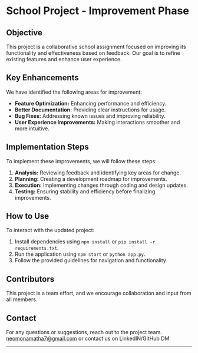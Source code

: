 # School Project - Improvement Phase

## Objective
This project is a collaborative school assignment focused on improving its functionality and effectiveness based on feedback. Our goal is to refine existing features and enhance user experience.

## Key Enhancements
We have identified the following areas for improvement:
- **Feature Optimization:** Enhancing performance and efficiency.
- **Better Documentation:** Providing clear instructions for usage.
- **Bug Fixes:** Addressing known issues and improving reliability.
- **User Experience Improvements:** Making interactions smoother and more intuitive.

## Implementation Steps
To implement these improvements, we will follow these steps:
1. **Analysis:** Reviewing feedback and identifying key areas for change.
2. **Planning:** Creating a development roadmap for improvements.
3. **Execution:** Implementing changes through coding and design updates.
4. **Testing:** Ensuring stability and efficiency before finalizing improvements.

## How to Use
To interact with the updated project:
1. Install dependencies using `npm install` or `pip install -r requirements.txt`.
2. Run the application using `npm start` or `python app.py`.
3. Follow the provided guidelines for navigation and functionality.

## Contributors
This project is a team effort, and we encourage collaboration and input from all members.

## Contact
For any questions or suggestions, reach out to the project team.
neomonamatha7@gmail.com
or
contact us on LinkedIN/GitHub DM

---

